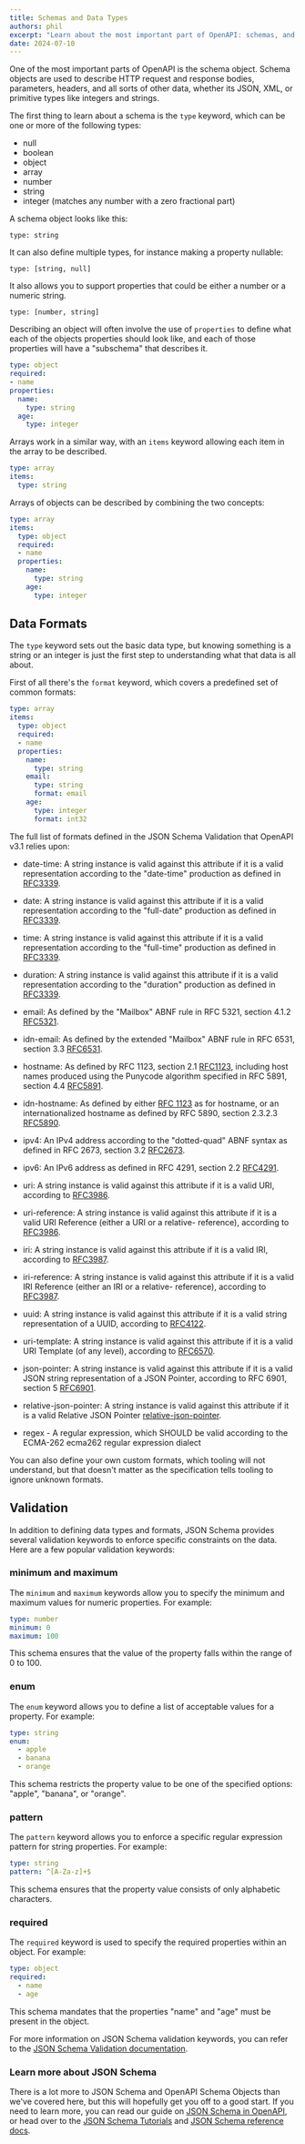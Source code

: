 ```yaml
---
title: Schemas and Data Types
authors: phil
excerpt: "Learn about the most important part of OpenAPI: schemas, and data types."
date: 2024-07-10
---
```


One of the most important parts of OpenAPI is the schema object. Schema objects are used to describe HTTP request and response bodies, parameters, headers, and all sorts of other data, whether its JSON, XML, or primitive types like integers and strings. 


The first thing to learn about a schema is the `type` keyword, which can be one or more of the following types:

- null
- boolean
- object
- array
- number
- string
- integer (matches any number with a zero fractional part)

A schema object looks like this:

```
type: string
```

It can also define multiple types, for instance making a property nullable:

```
type: [string, null]
```

It also allows you to support properties that could be either a number or a numeric string.

```
type: [number, string]
```

Describing an object will often involve the use of `properties` to define what each of the objects properties should look like, and each of those properties will have a "subschema" that describes it. 

```yaml
type: object
required:
- name
properties:
  name:
    type: string
  age:
    type: integer
```

Arrays work in a similar way, with an `items` keyword allowing each item in the array to be described.

```yaml
type: array
items:
  type: string
```

Arrays of objects can be described by combining the two concepts:

```yaml
type: array
items:
  type: object
  required:
  - name
  properties:
    name:
      type: string
    age:
      type: integer
```

## Data Formats

The `type` keyword sets out the basic data type, but knowing something is a string or an integer is just the first step to understanding what that data is all about.

First of all there's the `format` keyword, which covers a predefined set of common formats:

```yaml
type: array
items:
  type: object
  required:
  - name
  properties:
    name:
      type: string
    email:
      type: string
      format: email
    age:
      type: integer
      format: int32
```

The full list of formats defined in the JSON Schema Validation that OpenAPI v3.1 relies upon:

- date-time:  A string instance is valid against this attribute if it is a valid representation according to the "date-time" production as defined in [RFC3339](https://datatracker.ietf.org/doc/html/rfc3339).

- date:  A string instance is valid against this attribute if it is a valid representation according to the "full-date" production as defined in [RFC3339](https://datatracker.ietf.org/doc/html/rfc3339).

- time:  A string instance is valid against this attribute if it is a valid representation according to the "full-time" production as defined in [RFC3339](https://datatracker.ietf.org/doc/html/rfc3339).

- duration:  A string instance is valid against this attribute if it is a valid representation according to the "duration" production as defined in [RFC3339](https://datatracker.ietf.org/doc/html/rfc3339).

- email:  As defined by the "Mailbox" ABNF rule in RFC 5321, section 4.1.2 [RFC5321](https://datatracker.ietf.org/doc/html/rfc5321).

- idn-email:  As defined by the extended "Mailbox" ABNF rule in RFC 6531, section 3.3 [RFC6531](https://datatracker.ietf.org/doc/html/rfc6531).

- hostname:  As defined by RFC 1123, section 2.1 [RFC1123](https://datatracker.ietf.org/doc/html/rfc1123), including host names produced using the Punycode algorithm specified in RFC 5891, section 4.4 [RFC5891](https://datatracker.ietf.org/doc/html/rfc5891).

- idn-hostname:  As defined by either [RFC 1123](https://datatracker.ietf.org/doc/html/rfc1123) as for hostname, or an internationalized hostname as defined by RFC 5890, section 2.3.2.3 [RFC5890](https://datatracker.ietf.org/doc/html/rfc5890).


- ipv4:  An IPv4 address according to the "dotted-quad" ABNF syntax as defined in RFC 2673, section 3.2 [RFC2673](https://datatracker.ietf.org/doc/html/rfc2673).
      
- ipv6:  An IPv6 address as defined in RFC 4291, section 2.2 [RFC4291](https://datatracker.ietf.org/doc/html/rfc4291).
      
- uri:  A string instance is valid against this attribute if it is a valid URI, according to [RFC3986](https://datatracker.ietf.org/doc/html/rfc3986).
      
- uri-reference:  A string instance is valid against this attribute if it is a valid URI Reference (either a URI or a relative- reference), according to [RFC3986](https://datatracker.ietf.org/doc/html/rfc3986).
      
- iri:  A string instance is valid against this attribute if it is a valid IRI, according to [RFC3987](https://datatracker.ietf.org/doc/html/rfc3987).
      
- iri-reference:  A string instance is valid against this attribute if it is a valid IRI Reference (either an IRI or a relative- reference), according to [RFC3987](https://datatracker.ietf.org/doc/html/rfc3987).
 
- uuid:  A string instance is valid against this attribute if it is a valid string representation of a UUID, according to [RFC4122](https://datatracker.ietf.org/doc/html/rfc4122).

- uri-template: A string instance is valid against this attribute if it is a valid URI Template (of any level), according to [RFC6570](https://datatracker.ietf.org/doc/html/rfc6570).

- json-pointer:  A string instance is valid against this attribute if it is a valid JSON string representation of a JSON Pointer, according to RFC 6901, section 5 [RFC6901](https://datatracker.ietf.org/doc/html/rfc6901).

- relative-json-pointer: A string instance is valid against this attribute if it is a valid Relative JSON Pointer [relative-json-pointer](https://datatracker.ietf.org/doc/html/draft-bhutton-json-schema-validation-00#ref-relative-json-pointer).

- regex - A regular expression, which SHOULD be valid according to the ECMA-262 ecma262 regular expression dialect

You can also define your own custom formats, which tooling will not understand, but that doesn't matter as the specification tells tooling to ignore unknown formats.

## Validation

In addition to defining data types and formats, JSON Schema provides several validation keywords to enforce specific constraints on the data. Here are a few popular validation keywords:

### minimum and maximum

The `minimum` and `maximum` keywords allow you to specify the minimum and maximum values for numeric properties. For example:

```yaml
type: number
minimum: 0
maximum: 100
```

This schema ensures that the value of the property falls within the range of 0 to 100.

### enum

The `enum` keyword allows you to define a list of acceptable values for a property. For example:

```yaml
type: string
enum:
  - apple
  - banana
  - orange
```

This schema restricts the property value to be one of the specified options: "apple", "banana", or "orange".

### pattern

The `pattern` keyword allows you to enforce a specific regular expression pattern for string properties. For example:

```yaml
type: string
pattern: ^[A-Za-z]+$
```

This schema ensures that the property value consists of only alphabetic characters.

### required

The `required` keyword is used to specify the required properties within an object. For example:

```yaml
type: object
required:
  - name
  - age
```

This schema mandates that the properties "name" and "age" must be present in the object.

For more information on JSON Schema validation keywords, you can refer to the [JSON Schema Validation documentation](https://json-schema.org/learn/validation.html).


### Learn more about JSON Schema

There is a lot more to JSON Schema and OpenAPI Schema Objects than we've covered here, but this will hopefully get you off to a good start. If you need to learn more, you can read our guide on [JSON Schema in OpenAPI](./json-schema.md), or head over to the [JSON Schema Tutorials](https://json-schema.org/learn/getting-started-step-by-step) and [JSON Schema reference docs](https://json-schema.org/learn/glossary). 
